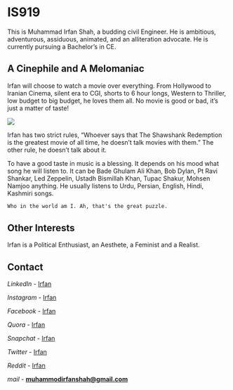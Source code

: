 # IS919

This is Muhammad Irfan Shah, a budding civil Engineer. He is ambitious, adventurous, assiduous, animated, and an alliteration advocate. He is currently pursuing a Bachelor’s in CE.

## A Cinephile and A Melomaniac
Irfan will choose to watch a movie over everything. From Hollywood to Iranian Cinema, silent era to CGI, shorts to 6 hour longs, Western to Thriller, low budget to big budget, he loves them all. No movie is good or bad, it’s just a matter of taste!

![](https://drive.google.com/file/d/1GgzwcfpoMVSrTitvEO05i_8zeUYc9AvN/view?usp=drivesdk)

Irfan has two strict rules, “Whoever says that The Shawshank Redemption is the greatest movie of all time, he doesn’t talk movies with them.” The other rule, he doesn’t talk about it.

To have a good taste in music is a blessing. It depends on his mood what song he will listen to. It can be Bade Ghulam Ali Khan, Bob Dylan, Pt Ravi Shankar, Led Zeppelin, Ustadh Bismillah Khan, Tupac Shakur, Mohsen Namjoo anything. He usually listens to Urdu, Persian, English, Hindi, Kashmiri songs.

```markdown
Who in the world am I. Ah, that's the great puzzle.
```

## Other Interests

Irfan is a Political Enthusiast, an Aesthete, a Feminist and a Realist.


## Contact

_LinkedIn_ - [Irfan](https://www.linkedin.com/in/irfan-shah-4729871bb)

_Instagram_ - [Irfan](https://www.instagram.com/_Is919_)

_Facebook_ - [Irfan](https://www.facebook.com/irfanshah.is919)

_Quora_ - [Irfan](https://www.quora.com/profile/M-Irfan-Shah-1?ch=10&share=79a25ac8&srid=uLiZKf)

_Snapchat_ - [Irfan](https://www.snapchat.com/add/irfanshah-is919)

_Twitter_ - [Irfan](https://twitter.com/_IS919) 

_Reddit_ - [Irfan](https://www.reddit.com/u/IS919?utm_medium=android_app&utm_source=share)

_mail_ - **muhammodirfanshah@gmail.com**
